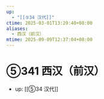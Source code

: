 ```yaml
---
up:
  - "[[⑤34 汉代]]"
ctime: 2025-03-01T13:29:40+08:00
aliases:
  - 西汉（前汉）
mtime: 2025-09-09T12:37:04+08:00
---
```


# ⑤341 西汉（前汉）

- up: [[⑤34 汉代]]
